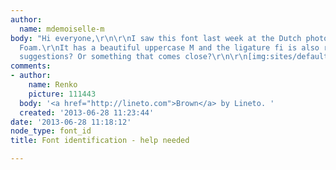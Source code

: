 ```yaml
---
author:
  name: mdemoiselle-m
body: "Hi everyone,\r\n\r\nI saw this font last week at the Dutch photography museum
  Foam.\r\nIt has a beautiful uppercase M and the ligature fi is also really distinct.\r\n\r\nAny
  suggestions? Or something that comes close?\r\n\r\n[img:sites/default/files/old-images/photo1_4394.JPG]\r\n[img:sites/default/files/old-images/photo2_5078.JPG]"
comments:
- author:
    name: Renko
    picture: 111443
  body: '<a href="http://lineto.com">Brown</a> by Lineto. '
  created: '2013-06-28 11:23:44'
date: '2013-06-28 11:18:12'
node_type: font_id
title: Font identification - help needed

---
```

